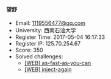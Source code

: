#### 望舒  

* Email: 1119556477@qq.com  
* University: 西南石油大学  
* Register Time: 2017-05-04 16:17:33  
* Register IP: 125.70.254.67  
* Score: 350  
* Solved challenges: 
  * [[WEB] as-fast-as-you-can](https://github.com/SniperOJ/Challenges/blob/master/web/as-fast-as-you-can.json)  
  * [[WEB] inject-again](https://github.com/SniperOJ/Challenges/blob/master/web/inject-again.json)  

